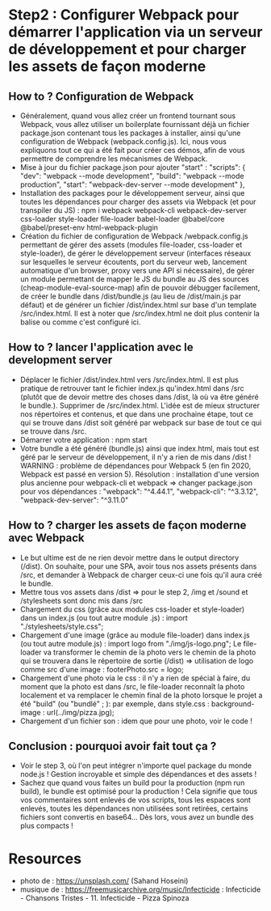 # Step2 : Configurer Webpack pour démarrer l'application via un serveur de développement et pour charger les assets de façon moderne
## How to ? Configuration de Webpack
- Généralement, quand vous allez créer un frontend tournant sous Webpack, vous allez utiliser un boilerplate fournissant déjà un fichier package.json contenant tous les packages à installer, ainsi qu'une configuration de Webpack (webpack.config.js). Ici, nous vous expliquons tout ce qui a été fait pour créer ces démos, afin de vous permettre de comprendre les mécanismes de Webpack.
- Mise à jour du fichier package.json pour ajouter "start" : 
 "scripts": {
    "dev": "webpack --mode development",
    "build": "webpack --mode production",
    "start": "webpack-dev-server --mode development"
  },
- Installation des packages pour le développement serveur, ainsi que toutes les dépendances pour charger des assets via Webpack (et pour transpiler du JS) : npm i webpack webpack-cli webpack-dev-server css-loader style-loader file-loader babel-loader @babel/core @babel/preset-env html-webpack-plugin
- Création du fichier de configuration de Webpack /webpack.config.js permettant de gérer des assets (modules file-loader, css-loader et style-loader), de gérer le développement serveur (interfaces réseaux sur lesquelles le serveur écoutents, port du serveur web, lancement automatique d'un browser, proxy vers une API si nécessaire), de gérer un module permettant de mapper le JS du bundle au JS des sources (cheap-module-eval-source-map) afin de pouvoir débugger facilement, de créer le bundle dans /dist/bundle.js (au lieu de /dist/main.js par défaut) et de générer un fichier /dist/index.html sur base d'un template /src/index.html. Il est à noter que /src/index.html ne doit plus contenir la balise  <script src="./main.js"></script> ou  <script src="./bundle.js"></script> comme c'est configuré ici.
## How to ? lancer l'application avec le development server
- Déplacer le fichier /dist/index.html vers /src/index.html. Il est plus pratique de retrouver tant le fichier index.js qu'index.html dans /src (plutôt que de devoir mettre des choses dans /dist, là où va être généré le bundle.). Supprimer <script src="./main.js"></script> de /src/index.html. L'idée est de mieux structurer nos répertoires et contenus, et que dans une prochaine étape, tout ce qui se trouve dans /dist soit généré par webpack sur base de tout ce qui se trouve dans /src.
- Démarrer votre application : npm start
- Votre bundle a été généré (bundle.js) ainsi que index.html, mais tout est géré par le serveur de développement, il n'y a rien de mis dans /dist !
WARNING : problème de dépendances pour Webpack 5 (en fin 2020, Webpack est passé en version 5). Résolution : installation d'une version plus ancienne pour webpack-cli et webpack => changer package.json pour vos dépendances :
    "webpack": "^4.44.1",
    "webpack-cli": "^3.3.12",
    "webpack-dev-server": "^3.11.0"
## How to ? charger les assets de façon moderne avec Webpack
- Le but ultime est de ne rien devoir mettre dans le output directory (/dist). On souhaite, pour une SPA, avoir tous nos assets présents dans /src, et demander à Webpack de charger ceux-ci une fois qu'il aura créé le bundle.
- Mettre tous vos assets dans /dist => pour le step 2, /img et /sound et /stylesheets sont donc mis dans /src
- Chargement du css (grâce aux modules css-loader et style-loader) dans un index.js (ou tout autre module .js) : import "./stylesheets/style.css";
- Chargement d'une image (grâce au module file-loader) dans index.js (ou tout autre module.js) : import logo from "./img/js-logo.png";
Le file-loader va transformer le chemin de la photo vers le chemin de la photo qui se trouvera dans le répertoire de sortie (/dist) => utilisation de logo comme src d'une image : footerPhoto.src = logo;
- Chargement d'une photo via le css : il n'y a rien de spécial à faire, du moment que la photo est dans /src, le file-loader reconnaît la photo localement et va remplacer le chemin final de la photo lorsque le projet a été "build" (ou "bundlé" ; ): par exemple, dans style.css :  background-image : url(../img/pizza.jpg);
- Chargement d'un fichier son : idem que pour une photo, voir le code ! 
## Conclusion : pourquoi avoir fait tout ça ? 
- Voir le step 3, où l'on peut intégrer n'importe quel package du monde node.js ! Gestion incroyable et simple des dépendances et des assets !
- Sachez que quand vous faites un build pour la production (npm run build), le bundle est optimisé pour la production ! Cela signifie que tous vos commentaires sont enlevés de vos scripts, tous les espaces sont enlevés, toutes les dépendances non utilisées sont retirées, certains fichiers sont convertis en base64... Dès lors, vous avez un bundle des plus compacts !
# Resources
- photo de : https://unsplash.com/ (Sahand Hoseini)
- musique de : https://freemusicarchive.org/music/Infecticide : Infecticide - Chansons Tristes - 11. Infecticide - Pizza Spinoza